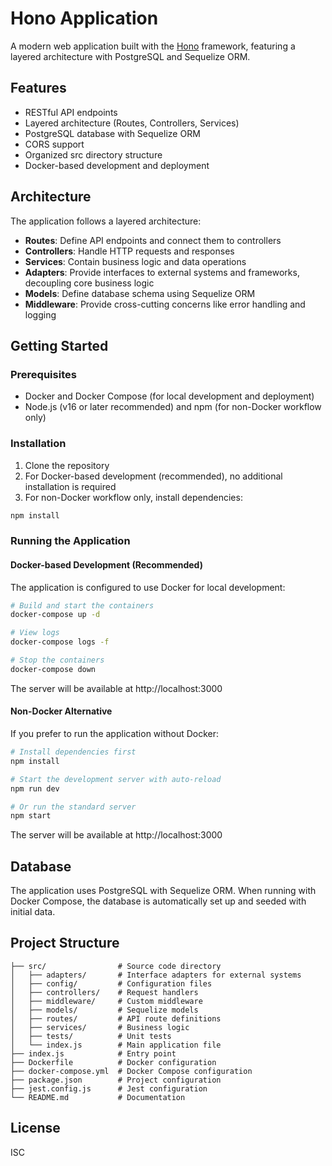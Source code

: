 # Hono Application

A modern web application built with the [Hono](https://hono.dev/) framework, featuring a layered architecture with PostgreSQL and Sequelize ORM.

## Features

- RESTful API endpoints
- Layered architecture (Routes, Controllers, Services)
- PostgreSQL database with Sequelize ORM
- CORS support
- Organized src directory structure
- Docker-based development and deployment

## Architecture

The application follows a layered architecture:

- **Routes**: Define API endpoints and connect them to controllers
- **Controllers**: Handle HTTP requests and responses
- **Services**: Contain business logic and data operations
- **Adapters**: Provide interfaces to external systems and frameworks, decoupling core business logic
- **Models**: Define database schema using Sequelize ORM
- **Middleware**: Provide cross-cutting concerns like error handling and logging

## Getting Started

### Prerequisites

- Docker and Docker Compose (for local development and deployment)
- Node.js (v16 or later recommended) and npm (for non-Docker workflow only)

### Installation

1. Clone the repository
2. For Docker-based development (recommended), no additional installation is required
3. For non-Docker workflow only, install dependencies:

```bash
npm install
```

### Running the Application

#### Docker-based Development (Recommended)

The application is configured to use Docker for local development:

```bash
# Build and start the containers
docker-compose up -d

# View logs
docker-compose logs -f

# Stop the containers
docker-compose down
```

The server will be available at http://localhost:3000

#### Non-Docker Alternative

If you prefer to run the application without Docker:

```bash
# Install dependencies first
npm install

# Start the development server with auto-reload
npm run dev

# Or run the standard server
npm start
```

The server will be available at http://localhost:3000

## Database

The application uses PostgreSQL with Sequelize ORM. When running with Docker Compose, the database is automatically set up and seeded with initial data.

## Project Structure

```
├── src/                # Source code directory
│   ├── adapters/       # Interface adapters for external systems
│   ├── config/         # Configuration files
│   ├── controllers/    # Request handlers
│   ├── middleware/     # Custom middleware
│   ├── models/         # Sequelize models
│   ├── routes/         # API route definitions
│   ├── services/       # Business logic
│   ├── tests/          # Unit tests
│   └── index.js        # Main application file
├── index.js            # Entry point
├── Dockerfile          # Docker configuration
├── docker-compose.yml  # Docker Compose configuration
├── package.json        # Project configuration
├── jest.config.js      # Jest configuration
└── README.md           # Documentation
```

## License

ISC 